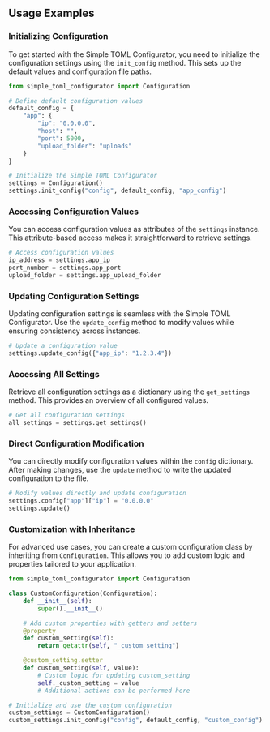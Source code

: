 ## Usage Examples

### Initializing Configuration

To get started with the Simple TOML Configurator, you need to initialize the configuration settings using the `init_config` method. This sets up the default values and configuration file paths.

```python
from simple_toml_configurator import Configuration

# Define default configuration values
default_config = {
    "app": {
        "ip": "0.0.0.0",
        "host": "",
        "port": 5000,
        "upload_folder": "uploads"
    }
}

# Initialize the Simple TOML Configurator
settings = Configuration()
settings.init_config("config", default_config, "app_config")
```

### Accessing Configuration Values

You can access configuration values as attributes of the `settings` instance. This attribute-based access makes it straightforward to retrieve settings.

```python
# Access configuration values
ip_address = settings.app_ip
port_number = settings.app_port
upload_folder = settings.app_upload_folder
```

### Updating Configuration Settings

Updating configuration settings is seamless with the Simple TOML Configurator. Use the `update_config` method to modify values while ensuring consistency across instances.

```python
# Update a configuration value
settings.update_config({"app_ip": "1.2.3.4"})
```

### Accessing All Settings

Retrieve all configuration settings as a dictionary using the `get_settings` method. This provides an overview of all configured values.

```python
# Get all configuration settings
all_settings = settings.get_settings()
```

### Direct Configuration Modification

You can directly modify configuration values within the `config` dictionary. After making changes, use the `update` method to write the updated configuration to the file.

```python
# Modify values directly and update configuration
settings.config["app"]["ip"] = "0.0.0.0"
settings.update()
```

### Customization with Inheritance

For advanced use cases, you can create a custom configuration class by inheriting from `Configuration`. This allows you to add custom logic and properties tailored to your application.

```python
from simple_toml_configurator import Configuration

class CustomConfiguration(Configuration):
    def __init__(self):
        super().__init__()

    # Add custom properties with getters and setters
    @property
    def custom_setting(self):
        return getattr(self, "_custom_setting")

    @custom_setting.setter
    def custom_setting(self, value):
        # Custom logic for updating custom_setting
        self._custom_setting = value
        # Additional actions can be performed here

# Initialize and use the custom configuration
custom_settings = CustomConfiguration()
custom_settings.init_config("config", default_config, "custom_config")
```